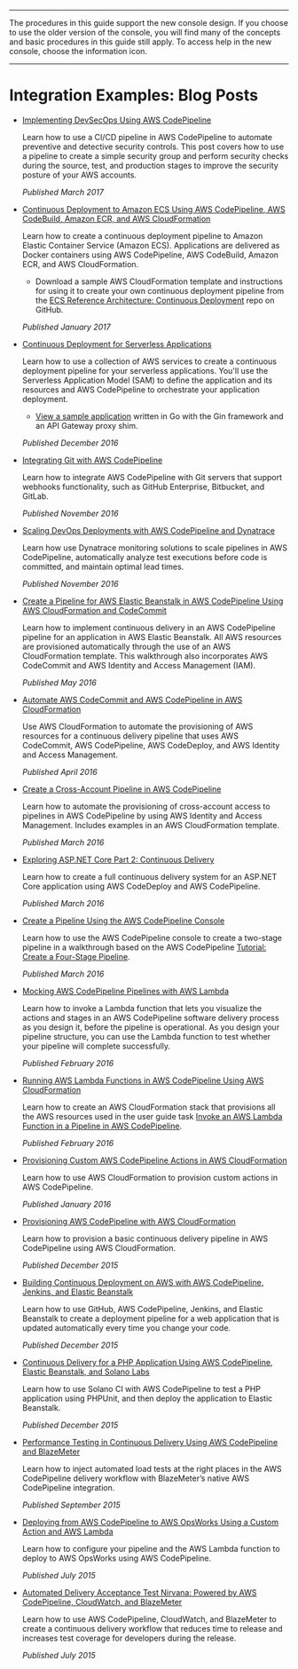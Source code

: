 --------

The procedures in this guide support the new console design\. If you choose to use the older version of the console, you will find many of the concepts and basic procedures in this guide still apply\. To access help in the new console, choose the information icon\.

--------

# Integration Examples: Blog Posts<a name="integrations-community-blogposts"></a>
+ [Implementing DevSecOps Using AWS CodePipeline](https://aws.amazon.com/blogs/devops/implementing-devsecops-using-aws-codepipeline/)

  Learn how to use a CI/CD pipeline in AWS CodePipeline to automate preventive and detective security controls\. This post covers how to use a pipeline to create a simple security group and perform security checks during the source, test, and production stages to improve the security posture of your AWS accounts\.

  *Published March 2017*
+ [Continuous Deployment to Amazon ECS Using AWS CodePipeline, AWS CodeBuild, Amazon ECR, and AWS CloudFormation](https://aws.amazon.com/blogs/compute/continuous-deployment-to-amazon-ecs-using-aws-codepipeline-aws-codebuild-amazon-ecr-and-aws-cloudformation/)

  Learn how to create a continuous deployment pipeline to Amazon Elastic Container Service \(Amazon ECS\)\. Applications are delivered as Docker containers using AWS CodePipeline, AWS CodeBuild, Amazon ECR, and AWS CloudFormation\. 
  + Download a sample AWS CloudFormation template and instructions for using it to create your own continuous deployment pipeline from the [ECS Reference Architecture: Continuous Deployment](https://github.com/awslabs/ecs-refarch-continuous-deployment) repo on GitHub\.

  *Published January 2017*
+ [Continuous Deployment for Serverless Applications](https://aws.amazon.com/blogs/compute/continuous-deployment-for-serverless-applications/)

  Learn how to use a collection of AWS services to create a continuous deployment pipeline for your serverless applications\. You'll use the Serverless Application Model \(SAM\) to define the application and its resources and AWS CodePipeline to orchestrate your application deployment\. 
  + [View a sample application](https://gist.github.com/SAPessi/246b278b6b7502b157a9fbaf3981d103) written in Go with the Gin framework and an API Gateway proxy shim\.

  *Published December 2016*
+ [Integrating Git with AWS CodePipeline](https://aws.amazon.com/blogs/devops/integrating-git-with-aws-codepipeline/)

  Learn how to integrate AWS CodePipeline with Git servers that support webhooks functionality, such as GitHub Enterprise, Bitbucket, and GitLab\.

  *Published November 2016*
+ [Scaling DevOps Deployments with AWS CodePipeline and Dynatrace](https://www.dynatrace.com/blog/scaling-devops-deployments-with-aws-codepipeline-dynatrace/)

  Learn how use Dynatrace monitoring solutions to scale pipelines in AWS CodePipeline, automatically analyze test executions before code is committed, and maintain optimal lead times\.

  *Published November 2016*
+ [Create a Pipeline for AWS Elastic Beanstalk in AWS CodePipeline Using AWS CloudFormation and CodeCommit](http://www.stelligent.com/automation/create-a-pipeline-for-elastic-beanstalk-in-codepipeline-using-cloudformation-and-codecommit/)

  Learn how to implement continuous delivery in an AWS CodePipeline pipeline for an application in AWS Elastic Beanstalk\. All AWS resources are provisioned automatically through the use of an AWS CloudFormation template\. This walkthrough also incorporates AWS CodeCommit and AWS Identity and Access Management \(IAM\)\.

  *Published May 2016*
+ [Automate AWS CodeCommit and AWS CodePipeline in AWS CloudFormation](http://www.stelligent.com/automation/automate-codecommit-and-codepipeline-in-aws-cloudformation/)

  Use AWS CloudFormation to automate the provisioning of AWS resources for a continuous delivery pipeline that uses AWS CodeCommit, AWS CodePipeline, AWS CodeDeploy, and AWS Identity and Access Management\.

  *Published April 2016*
+ [Create a Cross\-Account Pipeline in AWS CodePipeline](http://www.stelligent.com/automation/create-a-cross-account-pipeline-in-aws-cloudformation/)

  Learn how to automate the provisioning of cross\-account access to pipelines in AWS CodePipeline by using AWS Identity and Access Management\. Includes examples in an AWS CloudFormation template\.

  *Published March 2016*
+ [Exploring ASP\.NET Core Part 2: Continuous Delivery](https://blogs.aws.amazon.com/net/post/Tx2EHIJAM9LIW8G/Exploring-ASP-NET-Core-Part-2-Continuous-Delivery)

  Learn how to create a full continuous delivery system for an ASP\.NET Core application using AWS CodeDeploy and AWS CodePipeline\.

  *Published March 2016*
+ [Create a Pipeline Using the AWS CodePipeline Console](http://www.stelligent.com/cloud/create-a-pipeline-using-the-aws-codepipeline-console/)

  Learn how to use the AWS CodePipeline console to create a two\-stage pipeline in a walkthrough based on the AWS CodePipeline [Tutorial: Create a Four\-Stage Pipeline](tutorials-four-stage-pipeline.md)\.

  *Published March 2016*
+ [Mocking AWS CodePipeline Pipelines with AWS Lambda](http://www.stelligent.com/automation/mocking-aws-codepipeline-pipelines-with-lambda/)

  Learn how to invoke a Lambda function that lets you visualize the actions and stages in an AWS CodePipeline software delivery process as you design it, before the pipeline is operational\. As you design your pipeline structure, you can use the Lambda function to test whether your pipeline will complete successfully\.

  *Published February 2016*
+ [Running AWS Lambda Functions in AWS CodePipeline Using AWS CloudFormation](http://www.stelligent.com/automation/aws-lambda-functions-aws-codepipeline-cloudformation/)

  Learn how to create an AWS CloudFormation stack that provisions all the AWS resources used in the user guide task [Invoke an AWS Lambda Function in a Pipeline in AWS CodePipeline](actions-invoke-lambda-function.md)\.

  *Published February 2016*
+ [Provisioning Custom AWS CodePipeline Actions in AWS CloudFormation](http://www.stelligent.com/automation/provisioning-custom-codepipeline-actions-in-cloudformation/)

  Learn how to use AWS CloudFormation to provision custom actions in AWS CodePipeline\.

  *Published January 2016*
+ [Provisioning AWS CodePipeline with AWS CloudFormation](http://www.stelligent.com/automation/provisioning-aws-codepipeline-with-cloudformation/)

  Learn how to provision a basic continuous delivery pipeline in AWS CodePipeline using AWS CloudFormation\.

  *Published December 2015*
+ [Building Continuous Deployment on AWS with AWS CodePipeline, Jenkins, and Elastic Beanstalk](https://blogs.aws.amazon.com/application-management/post/Tx34AXRMYLXG5OT/Building-Continuous-Deployment-on-AWS-with-AWS-CodePipeline-Jenkins-and-AWS-Elas)

  Learn how to use GitHub, AWS CodePipeline, Jenkins, and Elastic Beanstalk to create a deployment pipeline for a web application that is updated automatically every time you change your code\.

  *Published December 2015*
+ [Continuous Delivery for a PHP Application Using AWS CodePipeline, Elastic Beanstalk, and Solano Labs](https://blogs.aws.amazon.com/application-management/post/TxYSRRBH57NP2P/Continuous-Delivery-for-a-PHP-Application-Using-AWS-CodePipeline-AWS-Elastic-Bea)

  Learn how to use Solano CI with AWS CodePipeline to test a PHP application using PHPUnit, and then deploy the application to Elastic Beanstalk\.

  *Published December 2015*
+ [Performance Testing in Continuous Delivery Using AWS CodePipeline and BlazeMeter](https://aws.amazon.com/blogs/apn/performance-testing-in-continuous-delivery-using-aws-codepipeline-and-blazemeter/)

  Learn how to inject automated load tests at the right places in the AWS CodePipeline delivery workflow with BlazeMeter’s native AWS CodePipeline integration\.

  *Published September 2015*
+ [Deploying from AWS CodePipeline to AWS OpsWorks Using a Custom Action and AWS Lambda](http://hipsterdevblog.com/blog/2015/07/28/deploying-from-codepipeline-to-opsworks-using-a-custom-action-and-lambda/)

  Learn how to configure your pipeline and the AWS Lambda function to deploy to AWS OpsWorks using AWS CodePipeline\.

  *Published July 2015*
+ [Automated Delivery Acceptance Test Nirvana: Powered by AWS CodePipeline, CloudWatch, and BlazeMeter](https://blazemeter.com/blog/automated-delivery-acceptance-test-nirvana)

  Learn how to use AWS CodePipeline, CloudWatch, and BlazeMeter to create a continuous delivery workflow that reduces time to release and increases test coverage for developers during the release\.

  *Published July 2015*